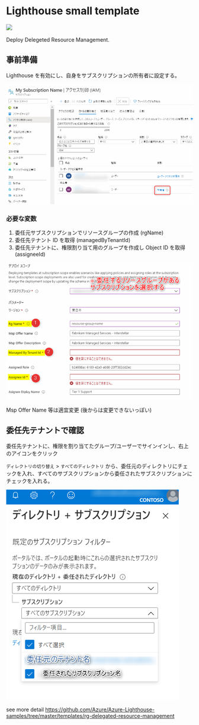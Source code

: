# Lighthouse small template

[![](https://aka.ms/deploytoazurebutton)](https://portal.azure.com/#create/Microsoft.Template/uri/https%3A%2F%2Fraw.githubusercontent.com%2Fwatahani%2Fazure-templates%2Fmaster%2Flighthouse%2FrgDelegatedResourceManagement.json)

Deploy Delegeted Resource Management.

## 事前準備

Lighthouse を有効にし、自身をサブスクリプションの所有者に設定する。

![](/assets/iam.png)

### 必要な変数

1. 委任元サブスクリプションでリソースグループの作成 (rgName)
2. 委任先テナント ID を取得 (managedByTenantId)
3. 委任先テナントに、権限割り当て用のグループを作成し Object ID を取得 (assigneeId)

![](/assets/lighthouse-deployment.png)

Msp Offer Name 等は適宜変更 (後からは変更できないっぽい)

## 委任先テナントで確認

委任先テナントに、権限を割り当てたグループ/ユーザーでサインインし、右上のアイコンをクリック

`ディレクトリの切り替え` > `すべてのディレクトリ` から、委任元のディレクトリにチェックを入れ、すべてのサブスクリプションから委任されたサブスクリプションにチェックを入れる。

![](/assets/show-subscription.png)


see more detail https://github.com/Azure/Azure-Lighthouse-samples/tree/master/templates/rg-delegated-resource-management